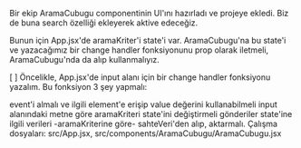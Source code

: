Bir ekip AramaCubugu componentinin UI'ını hazırladı ve projeye ekledi. Biz de buna search özelliği ekleyerek aktive edeceğiz.

Bunun için App.jsx'de aramaKriter'i state'i var. AramaCubugu'na bu state'i ve yazacağımız bir change handler fonksiyonunu prop olarak iletmeli, AramaCubugu'nda da alıp kullanmalıyız.

[ ] Öncelikle, App.jsx'de input alanı için bir change handler fonksiyonu yazalım. Bu fonksiyon 3 şey yapmalı:

event'i almalı ve ilgili element'e erişip value değerini kullanabilmeli
input alanındaki metne göre aramaKriteri state'ini değiştirmeli
gönderiler state'ine ilgili verileri -aramaKriterine göre- sahteVeri'den alıp, aktarmalı. 
Çalışma dosyaları: src/App.jsx, src/components/AramaCubugu/AramaCubugu.jsx
